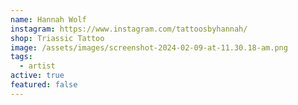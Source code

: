 ```yaml
---
name: Hannah Wolf
instagram: https://www.instagram.com/tattoosbyhannah/
shop: Triassic Tattoo
image: /assets/images/screenshot-2024-02-09-at-11.30.18-am.png
tags:
  - artist
active: true
featured: false
---
```

